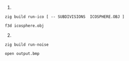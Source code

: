 1.

`zig build run-ico [ -- SUBDIVISIONS  ICOSPHERE.OBJ ]`

`f3d icosphere.obj`

2.

`zig build run-noise`

`open output.bmp`

